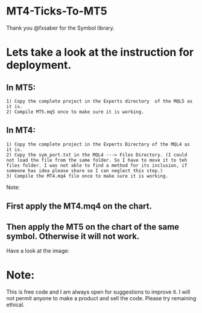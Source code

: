 # MT4-Ticks-To-MT5
Thank you @fxsaber for the Symbol library.

# Lets take a look at the instruction for deployment.

## In MT5:

	1) Copy the complete project in the Experts directory  of the MQL5 as it is.
	2) Compile MT5.mq5 once to make sure it is working.
## In MT4:

	1) Copy the complete project in the Experts Directory of the MQL4 as it is.
	2) Copy the sym_port.txt in the MQL4 ---> Files Directory. (I could not load the file from the same folder. So I have to move it to teh files folder. I was not able to find a method for its inclusion, if someone has idea please share so I can neglect this step.)
	3) Compile the MT4.mq4 file once to make sure it is working.
Note:

## First apply the MT4.mq4 on the chart.

## Then apply the MT5 on the chart of the same symbol. Otherwise it will not work.

Have a look at the image:

# Note:

This is free code and I am always open for suggestions to improve it. I will not permit anyone to make a product and sell the code. Please try remaining ethical.
